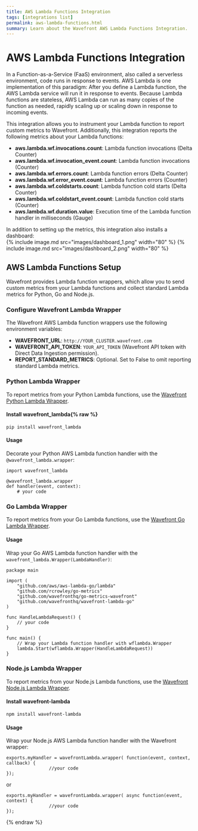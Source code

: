 ```yaml
---
title: AWS Lambda Functions Integration
tags: [integrations list]
permalink: aws-lambda-functions.html
summary: Learn about the Wavefront AWS Lambda Functions Integration.
---
```

# AWS Lambda Functions Integration

In a Function-as-a-Service (FaaS) environment, also called a serverless environment, code runs in response to events. AWS Lambda is one implementation of this paradigm: After you define a Lambda function, the AWS Lambda service will run it in response to events. Because Lambda functions are stateless, AWS Lambda can run as many copies of the function as needed, rapidly scaling up or scaling down in response to incoming events.

This integration allows you to instrument your Lambda function to report custom metrics to Wavefront. Additionally, this integration reports the following metrics about your Lambda functions:

- **aws.lambda.wf.invocations.count**: Lambda function invocations (Delta Counter)
- **aws.lambda.wf.invocation_event.count**: Lambda function invocations (Counter)
- **aws.lambda.wf.errors.count**: Lambda function errors (Delta Counter)
- **aws.lambda.wf.error_event.count**: Lambda function errors (Counter)
- **aws.lambda.wf.coldstarts.count**: Lambda function cold starts (Delta Counter)
- **aws.lambda.wf.coldstart_event.count**: Lambda function cold starts (Counter)
- **aws.lambda.wf.duration.value**: Execution time of the Lambda function handler in milliseconds (Gauge)


In addition to setting up the metrics, this integration also installs a dashboard:  
{% include image.md src="images/dashboard_1.png" width="80" %}
{% include image.md src="images/dashboard_2.png" width="80" %}

## AWS Lambda Functions Setup

Wavefront provides Lambda function wrappers, which allow you to send custom metrics from your Lambda functions and collect standard Lambda metrics for Python, Go and Node.js.

### Configure Wavefront Lambda Wrapper
The Wavefront AWS Lambda function wrappers use the following environment variables:

- **WAVEFRONT_URL**: `http://YOUR_CLUSTER.wavefront.com`
- **WAVEFRONT_API_TOKEN**: `YOUR_API_TOKEN` (Wavefront API token with Direct Data Ingestion permission).
- **REPORT_STANDARD_METRICS**: Optional. Set to False to omit reporting standard Lambda metrics.

### Python Lambda Wrapper
To report metrics from your Python Lambda functions, use the [Wavefront Python Lambda Wrapper](https://github.com/wavefrontHQ/python-client/tree/master/wavefront_lambda).

#### Install wavefront_lambda{% raw %}
```
pip install wavefront_lambda
```

#### Usage
Decorate your Python AWS Lambda function handler with the `@wavefront_lambda.wrapper`:
```
import wavefront_lambda

@wavefront_lambda.wrapper
def handler(event, context):
    # your code
```

### Go Lambda Wrapper
To report metrics from your Go Lambda functions, use the [Wavefront Go Lambda Wrapper](https://github.com/wavefrontHQ/wavefront-lambda-go).

#### Usage
Wrap your Go AWS Lambda function handler with the `wavefront_lambda.Wrapper(LambdaHandler)`:
```
package main

import (
	"github.com/aws/aws-lambda-go/lambda"
	"github.com/rcrowley/go-metrics"
	"github.com/wavefronthq/go-metrics-wavefront"
	"github.com/wavefronthq/wavefront-lambda-go"
)

func HandleLambdaRequest() {
	// your code
}

func main() {
	// Wrap your Lambda function handler with wflambda.Wrapper
	lambda.Start(wflambda.Wrapper(HandleLambdaRequest))
}
```

### Node.js Lambda Wrapper
To report metrics from your Node.js Lambda functions, use the [Wavefront Node.js Lambda Wrapper](https://github.com/wavefrontHQ/wavefront-lambda-nodejs).

#### Install wavefront-lambda
```
npm install wavefront-lambda
```

#### Usage
Wrap your Node.js AWS Lambda function handler with the Wavefront wrapper:

```
exports.myHandler = wavefrontLambda.wrapper( function(event, context, callback) {
                //your code
});
```
or
```
exports.myHandler = wavefrontLambda.wrapper( async function(event, context) {
                //your code
});
```
{% endraw %}

